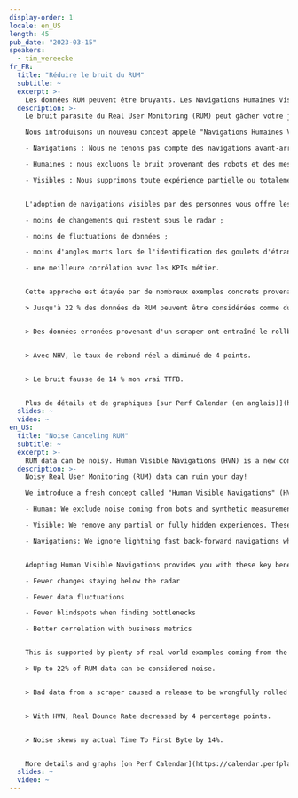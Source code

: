 ```yaml
---
display-order: 1
locale: en_US
length: 45
pub_date: "2023-03-15"
speakers:
  - tim_vereecke
fr_FR:
  title: "Réduire le bruit du RUM"
  subtitle: ~
  excerpt: >-
    Les données RUM peuvent être bruyants. Les Navigations Humaines Visibles (HVN) sont un nouveau concept qui s'attaque à ce risque !
  description: >-
    Le bruit parasite du Real User Monitoring (RUM) peut gâcher votre journée !

    Nous introduisons un nouveau concept appelé "Navigations Humaines Visibles" (NVH) pour faire face à ce risque ; nous nous concentrons sur les expériences qui vous intéressent réellement lorsque vous parlez de la vitesse de nos sites :

    - Navigations : Nous ne tenons pas compte des navigations avant-arrière très rapides, qui offrent généralement peu de possibilités d'optimisation.

    - Humaines : nous excluons le bruit provenant des robots et des mesures synthétiques.

    - Visibles : Nous supprimons toute expérience partielle ou totalement cachée. Celles-ci ont tendance à être très lentes, mais les utilisateurs ne perçoivent pas cette lenteur.


    L'adoption de navigations visibles par des personnes vous offre les avantages suivants :

    - moins de changements qui restent sous le radar ;

    - moins de fluctuations de données ;

    - moins d'angles morts lors de l'identification des goulets d'étranglement ;

    - une meilleure corrélation avec les KPIs métier.


    Cette approche est étayée par de nombreux exemples concrets provenant du plus grand site de modélisation au monde (6 millions de visites par mois), combinés à des données agrégées provenant du tout nouveau site rumarchive.com. 

    > Jusqu'à 22 % des données de RUM peuvent être considérées comme du bruit.


    > Des données erronées provenant d'un scraper ont entraîné le rollback d'une livraison à tort.


    > Avec NHV, le taux de rebond réel a diminué de 4 points.


    > Le bruit fausse de 14 % mon vrai TTFB.


    Plus de détails et de graphiques [sur Perf Calendar (en anglais)](https://calendar.perfplanet.com/2022/noise-canceling-rum).
  slides: ~
  video: ~
en_US:
  title: "Noise Canceling RUM"
  subtitle: ~
  excerpt: >-
    RUM data can be noisy. Human Visible Navigations (HVN) is a new concept to tackle this risk!
  description: >-
    Noisy Real User Monitoring (RUM) data can ruin your day!

    We introduce a fresh concept called "Human Visible Navigations" (HVN) to tackle this risk; we focus on the experiences you actually care about when talking about the speed of our sites:

    - Human: We exclude noise coming from bots and synthetic measurements.

    - Visible: We remove any partial or fully hidden experiences. These tend to be very slow but users don’t see this slowness.

    - Navigations: We ignore lightning fast back-forward navigations which usually have few optimisation opportunities.


    Adopting Human Visible Navigations provides you with these key benefits:

    - Fewer changes staying below the radar

    - Fewer data fluctuations

    - Fewer blindspots when finding bottlenecks

    - Better correlation with business metrics


    This is supported by plenty of real world examples coming from the world's largest scale modeling site (6M Monthly visits) in combination with aggregated data from the brand new rumarchive.com 

    > Up to 22% of RUM data can be considered noise.


    > Bad data from a scraper caused a release to be wrongfully rolled back.


    > With HVN, Real Bounce Rate decreased by 4 percentage points.


    > Noise skews my actual Time To First Byte by 14%.


    More details and graphs [on Perf Calendar](https://calendar.perfplanet.com/2022/noise-canceling-rum).
  slides: ~
  video: ~
---
```

